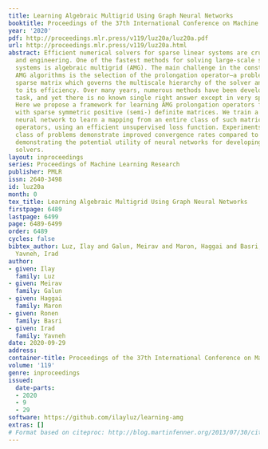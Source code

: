 ```yaml
---
title: Learning Algebraic Multigrid Using Graph Neural Networks
booktitle: Proceedings of the 37th International Conference on Machine Learning
year: '2020'
pdf: http://proceedings.mlr.press/v119/luz20a/luz20a.pdf
url: http://proceedings.mlr.press/v119/luz20a.html
abstract: Efficient numerical solvers for sparse linear systems are crucial in science
  and engineering. One of the fastest methods for solving large-scale sparse linear
  systems is algebraic multigrid (AMG). The main challenge in the construction of
  AMG algorithms is the selection of the prolongation operator—a problem-dependent
  sparse matrix which governs the multiscale hierarchy of the solver and is critical
  to its efficiency. Over many years, numerous methods have been developed for this
  task, and yet there is no known single right answer except in very special cases.
  Here we propose a framework for learning AMG prolongation operators for linear systems
  with sparse symmetric positive (semi-) definite matrices. We train a single graph
  neural network to learn a mapping from an entire class of such matrices to prolongation
  operators, using an efficient unsupervised loss function. Experiments on a broad
  class of problems demonstrate improved convergence rates compared to classical AMG,
  demonstrating the potential utility of neural networks for developing sparse system
  solvers.
layout: inproceedings
series: Proceedings of Machine Learning Research
publisher: PMLR
issn: 2640-3498
id: luz20a
month: 0
tex_title: Learning Algebraic Multigrid Using Graph Neural Networks
firstpage: 6489
lastpage: 6499
page: 6489-6499
order: 6489
cycles: false
bibtex_author: Luz, Ilay and Galun, Meirav and Maron, Haggai and Basri, Ronen and
  Yavneh, Irad
author:
- given: Ilay
  family: Luz
- given: Meirav
  family: Galun
- given: Haggai
  family: Maron
- given: Ronen
  family: Basri
- given: Irad
  family: Yavneh
date: 2020-09-29
address: 
container-title: Proceedings of the 37th International Conference on Machine Learning
volume: '119'
genre: inproceedings
issued:
  date-parts:
  - 2020
  - 9
  - 29
software: https://github.com/ilayluz/learning-amg
extras: []
# Format based on citeproc: http://blog.martinfenner.org/2013/07/30/citeproc-yaml-for-bibliographies/
---
```

